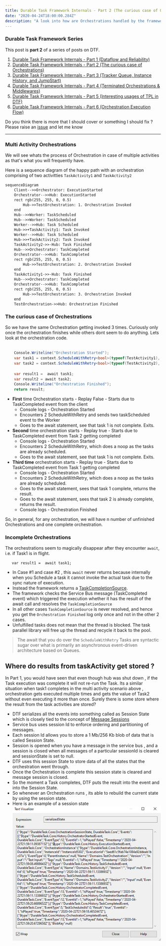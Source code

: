 ```yaml
---
title: Durable Task Framework Internals - Part 2 (The curious case of Orchestrations)
date: "2020-04-24T18:00:00.284Z"
description: "A look into how are Orchestrations handled by the framework. A good knowledge of orchestrations is essential in figuring out what can and cannot go in orchestrations"
---
```

### Durable Task Framework Series
This post is **part 2** of a series of posts on DTF.
1. [Durable Task Framework Internals - Part 1 (Dataflow and Reliability)](https://abhikmitra.github.io/blog/durable-task/)
2. [Durable Task Framework Internals - Part 2 (The curious case of Orchestrations)](https://abhikmitra.github.io/blog/durable-task-2/)
3. [Durable Task Framework Internals - Part 3 (Tracker Queue, Instance History, and JumpStart)](https://abhikmitra.github.io/blog/durable-task-3/)
4. [Durable Task Framework Internals - Part 4 (Terminated Orchestrations & Middlewares)](https://abhikmitra.github.io/blog/durable-task-4/)
5. [Durable Task Framework Internals - Part 5 (Interesting usages of TPL in DTF)](https://abhikmitra.github.io/blog/durable-task-5/)
6. [Durable Task Framework Internals - Part 6 (Orchestration Execution Flow)](https://abhikmitra.github.io/blog/durable-task-5/)

Do you think there is more that I should cover or something I should fix ? Please raise an [issue](https://github.com/abhikmitra/blog/issues) and let me know

---
 
### Multi Activity Orchestrations

We will see whats the process of  Orchestration in case of multiple activities as that's what you will frequently have.

Here is a sequence diagram of the happy path with an orchestration comprising of two activitties `TaskActivity1` and `TaskActivity2`

```mermaid
sequenceDiagram
    Client-->>Orchestrator: ExecutionStarted
    Orchestrator-->>Hub: ExecutionStarted
    rect rgb(255, 255, 0, 0.5)
        Hub->>TestOrchestration: 1. Orchestration Invoked
    end
    Hub-->>Worker: TaskScheduled
    Hub-->>Worker: TaskScheduled
    Worker-->>Hub: Task Scheduled
    Hub->>+TaskActivity1: Task Invoked 
    Worker-->>Hub: Task Scheduled
    Hub->>+TaskActivity2: Task Invoked
    TaskActivity2->>-Hub: Task Finished
    Hub-->>Orchestrator: TaskCompleted
    Orchestrator-->>Hub: TaskCompleted
    rect rgb(255, 255, 0, 0.5)
        Hub->>TestOrchestration: 2. Orchestration Invoked
    end
    TaskActivity1->>-Hub: Task Finished
    Hub-->>Orchestrator: TaskCompleted
    Orchestrator-->>Hub: TaskCompleted
    rect rgb(255, 255, 0, 0.5)
        Hub->>TestOrchestration: 3. Orchestration Invoked
    end
    TestOrchestration->>Hub: Orchestration Finished
```
### The curious case of Orchestrations 
So we have  the same Orchestration getting invoked 3 times. Curiously only once the orchestration finishes while others dont seem to do anything.
Lets look at the orchestration code.
```csharp

    Console.Writeline("Orchestration Started");
    var task1 = context.ScheduleWithRetry<bool>(typeof(TestActivity1), options, "Test Input1");
    var task2 = context.ScheduleWithRetry<bool>(typeof(TestActivity2), options, "Test Input2");

    var result1 =  await task1;
    var result2 = await task2;
    Console.Writeline("Orchestration Finished");
    return result;
```

- **First** time Orchestration starts - Replay False - Starts due to TaskCompleted event from the client
    - Console logs - Orchestration Started
    - Encounters 2 ScheduleWithRetry and sends two taskScheduled event to the Worker
    - Goes to the await statement, see that task 1 is not complete. Exits.
- **Second** time orchestration starts - Replay true - Starts due to TaskCompleted event from Task 2 getting completed
    - Console logs - Orchestration Started
    - Encounters 2 ScheduleWithRetry, which does a noop as the tasks are already scheduled.
    - Goes to the await statement, see that task 1 is not complete. Exits.
- **Third time** orchestration starts - Replay true - Starts due to TaskCompleted event from Task 1 getting completed
    - Console logs - Orchestration Started
    - Encounters 2 ScheduleWithRetry, which does a noop as the tasks are already scheduled.
    - Goes to the await statement, sees that task 1 complete, returns the result.
    - Goes to the await statement, sees that task 2 is already complete, returns the result.
    - Console logs - Orchestration Finished

So, in general, for any orchestration, we will have n number of unfinished Orchestrations and one complete orchestration.

### Incomplete Orchestrations

The orchestrations seem to magically disappear after they encounter `await`, i.e. if Task1 is in flight.
```
   var result1 =  await task1;
```

- In Case #1 and case #2 , this `await` never returns because internally when you Schedule a task it cannot invoke the actual task due to the sync nature of execution.
- Instead the framework returns a [TaskCompletionSource](https://docs.microsoft.com/en-us/dotnet/api/system.threading.tasks.taskcompletionsource-1?view=netframework-4.8).
- The framework checks the Service Bus message (TaskCompleted event) which triggered the execution whether it has the result of the await call and resolves the `TaskCompletionSource`
- In all other cases `TaskCompletionSource` is never resolved, and hence you get the `Orchestration Finished` log only once and not in the other 2 cases.
- Unfulfilled tasks does not mean that the thread is blocked. The task parallel library will free up the thread and recycle it back to the pool.

> The await that you do over the `ScheduleWithRetry` Tasks are syntactic sugar over what is primarily an asynchronous event-driven architecture based on Queues.

## Where do results from taskActivity get stored ?

In Part 1, you would have seen that even though hub was shut down , if the Task  execution was complete it will not re-run the Task. Its a similar situation when task1 completes in the multi activity scenario above , orchestration gets executed multiple times and gets the value of Task2 without even executing it more than once. Surely there is some store where the result from the task activities are stored?

- DTF serializes all the events into something called as Session State which is closely tied to the concept of [Message Sessions](https://docs.microsoft.com/en-us/azure/service-bus-messaging/message-sessions)
- Service bus uses session Id to enforce ordering and partitioning of messages.
- Each session Id allows you to store a 1 Mb/256 Kb blob of data that is called Session State.
- Session is opened when you have a message in the service bus , and a session is closed when all messages of a particular sessionId is cleared and sessionState is set to null.
- DTF uses this session State to store data of all the states that the orchestration went through.
- Once the Orchestration is complete this session state is cleared and message session is closed.
- So the moment a Task completes, DTF puts the result into the event and into the Session State.
- So whenever an Orchestration runs , its able to rebuild the current state by using the session state.
- Here is an example of a session state ![Serialized state](./serializedState.PNG)